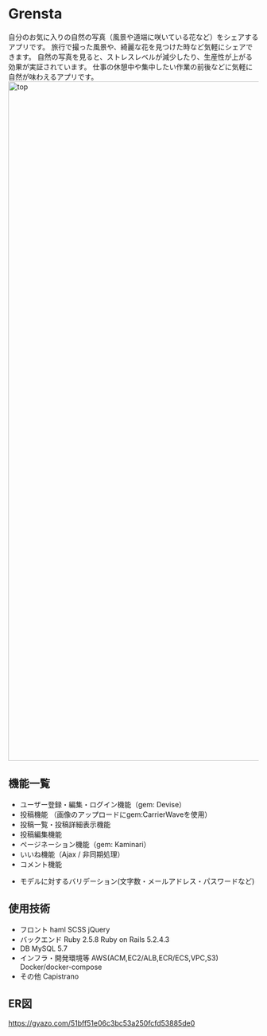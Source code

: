 # Grensta
自分のお気に入りの自然の写真（風景や道端に咲いている花など）をシェアするアプリです。
旅行で撮った風景や、綺麗な花を見つけた時など気軽にシェアできます。
自然の写真を見ると、ストレスレベルが減少したり、生産性が上がる効果が実証されています。
仕事の休憩中や集中したい作業の前後などに気軽に自然が味わえるアプリです。
<img width="1364" alt="top" src="https://user-images.githubusercontent.com/58380104/89628135-d7012980-d8d6-11ea-9b62-2a8822e895a6.png">

## 機能一覧
* ユーザー登録・編集・ログイン機能（gem: Devise）
* 投稿機能 （画像のアップロードにgem:CarrierWaveを使用）
* 投稿一覧・投稿詳細表示機能
* 投稿編集機能
* ページネーション機能（gem: Kaminari）
* いいね機能（Ajax / 非同期処理）
* コメント機能
<!-- CircleCI/CD 自動ビルド・自動テスト・自動デプロイ -->
* モデルに対するバリデーション(文字数・メールアドレス・パスワードなど)
## 使用技術
* フロント
    haml
    SCSS
    jQuery
* バックエンド
    Ruby 2.5.8
    Ruby on Rails 5.2.4.3
* DB
    MySQL 5.7
* インフラ・開発環境等
    AWS(ACM,EC2/ALB,ECR/ECS,VPC,S3)
    Docker/docker-compose
* その他
  Capistrano
  <!-- Rubocop
  RSpec -->
## ER図
https://gyazo.com/51bff51e06c3bc53a250fcfd53885de0